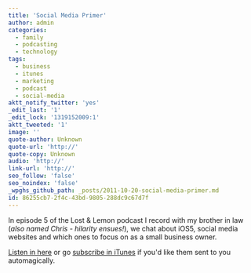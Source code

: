 ```yaml
---
title: 'Social Media Primer'
author: admin
categories:
  - family
  - podcasting
  - technology
tags:
  - business
  - itunes
  - marketing
  - podcast
  - social-media
aktt_notify_twitter: 'yes'
_edit_last: '1'
_edit_lock: '1319152009:1'
aktt_tweeted: '1'
image: ''
quote-author: Unknown
quote-url: 'http://'
quote-copy: Unknown
audio: 'http://'
link-url: 'http://'
seo_follow: 'false'
seo_noindex: 'false'
_wpghs_github_path: _posts/2011-10-20-social-media-primer.md
id: 86255cb7-2f4c-43bd-9805-288dc9c67d7f
---
```

<p>In episode 5 of the Lost & Lemon podcast I record with my brother in law (<em>also named Chris - hilarity ensues!</em>), we chat about iOS5, social media websites and which ones to focus on as a small business owner.</p>
<p><a href="http://ssktn.com/podcasts/lostandlemon/005-lost-lemon-cake-in-your-bathtub-of-social-media/">Listen in here</a> or go <a href="http://click.linksynergy.com/fs-bin/stat?id=6PFrOqNV4B8&offerid=146261&type=3&subid=0&tmpid=1826&RD_PARM1=http%253A%252F%252Fitunes.apple.com%252Fca%252Fpodcast%252Fid467564174%253Fuo%253D4%2526partnerId%253D30" target="itunes_store">subscribe in iTunes</a> if you'd like them sent to you automagically.</p>
